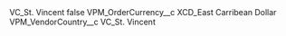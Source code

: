 <?xml version="1.0" encoding="UTF-8"?>
<CustomMetadata xmlns="http://soap.sforce.com/2006/04/metadata" xmlns:xsi="http://www.w3.org/2001/XMLSchema-instance" xmlns:xsd="http://www.w3.org/2001/XMLSchema">
    <label>VC_St. Vincent</label>
    <protected>false</protected>
    <values>
        <field>VPM_OrderCurrency__c</field>
        <value xsi:type="xsd:string">XCD_East Carribean Dollar</value>
    </values>
    <values>
        <field>VPM_VendorCountry__c</field>
        <value xsi:type="xsd:string">VC_St. Vincent</value>
    </values>
</CustomMetadata>
